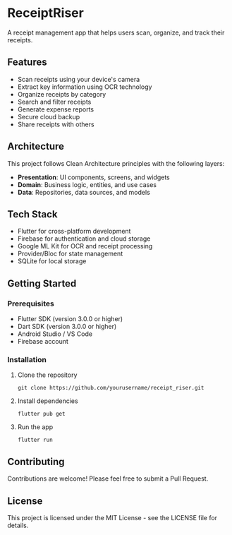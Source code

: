 # ReceiptRiser

A receipt management app that helps users scan, organize, and track their receipts.

## Features

- Scan receipts using your device's camera
- Extract key information using OCR technology
- Organize receipts by category
- Search and filter receipts
- Generate expense reports
- Secure cloud backup
- Share receipts with others

## Architecture

This project follows Clean Architecture principles with the following layers:

- **Presentation**: UI components, screens, and widgets
- **Domain**: Business logic, entities, and use cases
- **Data**: Repositories, data sources, and models

## Tech Stack

- Flutter for cross-platform development
- Firebase for authentication and cloud storage
- Google ML Kit for OCR and receipt processing
- Provider/Bloc for state management
- SQLite for local storage

## Getting Started

### Prerequisites

- Flutter SDK (version 3.0.0 or higher)
- Dart SDK (version 3.0.0 or higher)
- Android Studio / VS Code
- Firebase account

### Installation

1. Clone the repository
   ```
   git clone https://github.com/yourusername/receipt_riser.git
   ```

2. Install dependencies
   ```
   flutter pub get
   ```

3. Run the app
   ```
   flutter run
   ```

## Contributing

Contributions are welcome! Please feel free to submit a Pull Request.

## License

This project is licensed under the MIT License - see the LICENSE file for details.
